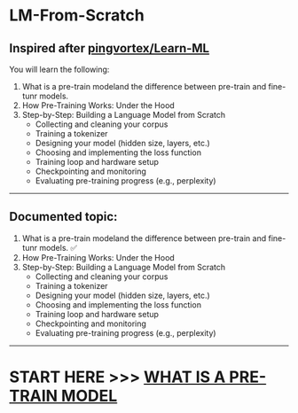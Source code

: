 # LM-From-Scratch

Inspired after [pingvortex/Learn-ML](https://github.com/pingvortex/Learn-ML)
---
You will learn the following:
1. What is a pre-train modeland the difference between pre-train and fine-tunr models.
2. How Pre-Training Works: Under the Hood
3. Step-by-Step: Building a Language Model from Scratch
   - Collecting and cleaning your corpus
   - Training a tokenizer
   - Designing your model (hidden size, layers, etc.)
   - Choosing and implementing the loss function
   - Training loop and hardware setup
   - Checkpointing and monitoring
   - Evaluating pre-training progress (e.g., perplexity)

---
## Documented topic:
1. What is a pre-train modeland the difference between pre-train and fine-tunr models. ✅
2. How Pre-Training Works: Under the Hood
3. Step-by-Step: Building a Language Model from Scratch
   - Collecting and cleaning your corpus
   - Training a tokenizer
   - Designing your model (hidden size, layers, etc.)
   - Choosing and implementing the loss function
   - Training loop and hardware setup
   - Checkpointing and monitoring
   - Evaluating pre-training progress (e.g., perplexity)
---
# START HERE >>> [WHAT IS A PRE-TRAIN MODEL](doc-1/what-is-a-pre-train-model.md)
